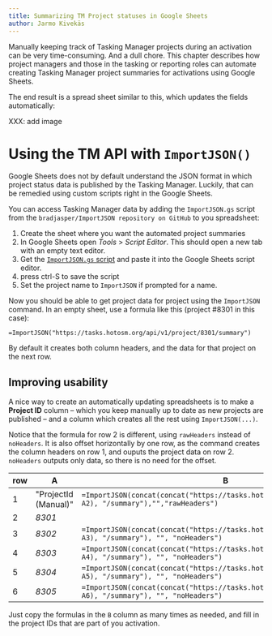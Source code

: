 ```yaml
---
title: Summarizing TM Project statuses in Google Sheets
author: Jarmo Kivekäs
---
```



Manually keeping track of Tasking Manager projects during an activation can be very time-consuming. And a dull chore.
This chapter describes how project managers and those in the tasking or reporting roles can automate creating Tasking Manager project summaries
for activations using Google Sheets.


The end result is a spread sheet similar to this, which updates the fields automatically:

XXX: add image




# Using the TM API with `ImportJSON()`


Google Sheets does not by default understand the JSON format in which project status data is published by the Tasking Manager.
Luckily, that can be remedied using custom scripts right in the Google Sheets.


You can access Tasking Manager data by adding the  `ImportJSON.gs` script from the `bradjasper/ImportJSON repository on GitHub` to you spreadsheet:

1. Create the sheet where you want the automated project summaries
2. In Google Sheets open *Tools* > *Script Editor*. This should open a new tab with an empty text editor.
3. Get the [`ImportJSON.gs` script](https://raw.githubusercontent.com/jarmokivekas/ImportJSON/master/ImportJSON.gs) and paste it into the Google Sheets script editor.
4. press ctrl-S to save the script
1. Set the project name to `ImportJSON` if prompted for a name.

Now you should be able to get project data for project using the `ImportJSON` command. In an empty sheet, use a formula like this (project #8301 in this case):

```
=ImportJSON("https://tasks.hotosm.org/api/v1/project/8301/summary")
```

By default it creates both column headers, and the data for that project on the next row.

## Improving usability

A nice way to create an automatically updating spreadsheets is to make a **Project ID** column – which you keep manually up to date as new projects are published – and a column which creates all the rest using `ImportJSON(...)`.

Notice that the formula for row 2 is different, using `rawHeaders` instead of `noHeaders`. It is also offset horizontally by one row, as the command creates the column headers on row 1, and ouputs the project data on row 2. `noHeaders` outputs only data, so there is no need for the offset.



row | A | B
---|--|--
1| "ProjectId (Manual)" | `=ImportJSON(concat(concat("https://tasks.hotosm.org/api/v1/project/", A2), "/summary"),"","rawHeaders")`
2|_8301_ |
3|_8302_ | `=ImportJSON(concat(concat("https://tasks.hotosm.org/api/v1/project/", A3), "/summary"), "", "noHeaders")`
4|_8303_ | `=ImportJSON(concat(concat("https://tasks.hotosm.org/api/v1/project/", A4), "/summary"), "", "noHeaders")`
5|_8304_ | `=ImportJSON(concat(concat("https://tasks.hotosm.org/api/v1/project/", A5), "/summary"), "", "noHeaders")`
6|_8305_ | `=ImportJSON(concat(concat("https://tasks.hotosm.org/api/v1/project/", A6), "/summary"), "", "noHeaders")`

Just copy the formulas in the `B` column as many times as needed, and fill in the project IDs that are part of you activation.
